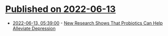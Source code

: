 # [Published on 2022-06-13](index.md)

* [2022-06-13, 05:39:00](https://soylentnews.org/article.pl?sid=22/06/12/1530237&from=rss) - [New Research Shows That Probiotics Can Help Alleviate Depression](https://soylentnews.org/article.pl?sid=22/06/12/1530237&from=rss)
